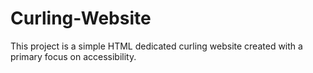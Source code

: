 # Curling-Website
This project is a simple HTML dedicated curling website created with a primary focus on accessibility. 
